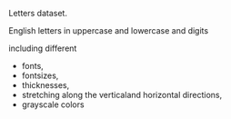 Letters dataset.

English letters in uppercase and lowercase and digits

including different 
* fonts, 
* fontsizes, 
* thicknesses,
* stretching along the verticaland horizontal directions, 
* grayscale colors
